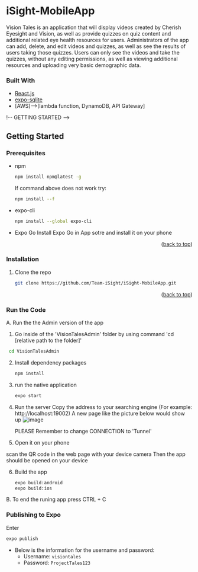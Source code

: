# iSight-MobileApp

Vision Tales is an application that will display videos created by Cherish Eyesight and Vision, as well as provide quizzes on quiz content and additional related eye health resources for users. Administrators of the app can add, delete, and edit videos and quizzes, as well as see the results of users taking those quizzes. Users can only see the videos and take the quizzes, without any editing permissions, as well as viewing additional resources and uploading very basic demographic data.

### Built With

* [React.js](https://reactjs.org/)
* [expo-sqlite](https://docs.expo.dev/versions/latest/sdk/sqlite/)
* [AWS]-->[lambda function, DynamoDB, API Gateway]

!-- GETTING STARTED -->
## Getting Started

### Prerequisites

* npm
  ```sh
  npm install npm@latest -g
  ```
  If command above does not work try:
  ```sh
  npm install --f
  ```
  
* expo-cli
  ```sh
  npm install --global expo-cli
  ```
* Expo Go
  Install Expo Go in App sotre and install it on your phone
  
<p align="right">(<a href="#top">back to top</a>)</p>

  
### Installation

1. Clone the repo
   ```sh
   git clone https://github.com/Team-iSight/iSight-MobileApp.git
   ```

<p align="right">(<a href="#top">back to top</a>)</p>

### Run the Code

A. Run the the Admin version of the app

1. Go inside of the 'VisionTalesAdmin' folder by using command 'cd [relative path to the folder]'
  ```sh
   cd VisionTalesAdmin
   ```
2. Install dependency packages
   ```sh
   npm install
   ```
3. run the native application
    ```sh
   expo start
   ```
4. Run the server
   Copy the address to your searching engine
   (For example: http://localhost:19002)
   A new page like the picture below would show up 
   ![image](https://user-images.githubusercontent.com/44754659/163910463-ff543e8f-3ae2-41ad-8aca-dcdacaaa62db.png)
   
   PLEASE Remember to change CONNECTION to 'Tunnel'

5. Open it on your phone 

  scan the QR code in the web page with your device camera
  Then the app should be opened on your device
  
6. Build the app
   ```sh
   expo build:android
   expo build:ios
   ```
   
B. To end the runing app
 press CTRL + C

### Publishing to Expo
  Enter
  ```sh
  expo publish
  ```
* Below is the information for the username and password:
  * Username: ```visiontales```
  * Password: ```ProjectTales123```

